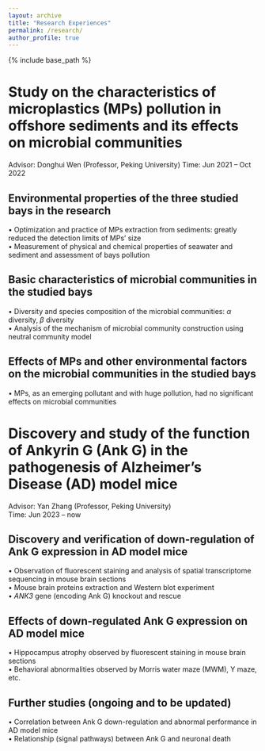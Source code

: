 ```yaml
---
layout: archive
title: "Research Experiences"
permalink: /research/
author_profile: true
---
```

{% include base_path %}

# Study on the characteristics of microplastics (MPs) pollution in offshore sediments and its effects on microbial communities
Advisor: Donghui Wen (Professor, Peking University)
Time: Jun 2021 – Oct 2022
## Environmental properties of the three studied bays in the research
• Optimization and practice of MPs extraction from sediments: greatly reduced the detection limits of MPs’ size  
• Measurement of physical and chemical properties of seawater and sediment and assessment of bays pollution
## Basic characteristics of microbial communities in the studied bays
• Diversity and species composition of the microbial communities: _α_ diversity, _β_ diversity  
• Analysis of the mechanism of microbial community construction using neutral community model
## Effects of MPs and other environmental factors on the microbial communities in the studied bays
• MPs, as an emerging pollutant and with huge pollution, had no significant effects on microbial communities  

# Discovery and study of the function of Ankyrin G (Ank G) in the pathogenesis of Alzheimer’s Disease (AD) model mice
Advisor: Yan Zhang (Professor, Peking University)	
Time: Jun 2023 – now
## Discovery and verification of down-regulation of Ank G expression in AD model mice
• Observation of fluorescent staining and analysis of spatial transcriptome sequencing in mouse brain sections  
• Mouse brain proteins extraction and Western blot experiment  
• _ANK3_ gene (encoding Ank G) knockout and rescue
## Effects of down-regulated Ank G expression on AD model mice
• Hippocampus atrophy observed by fluorescent staining in mouse brain sections  
• Behavioral abnormalities observed by Morris water maze (MWM), Y maze, etc. 
## Further studies (ongoing and to be updated)
• Correlation between Ank G down-regulation and abnormal performance in AD model mice  
• Relationship (signal pathways) between Ank G and neuronal death


